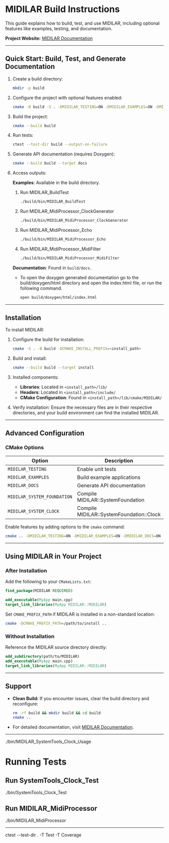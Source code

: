
# MIDILAR Build Instructions

This guide explains how to build, test, and use MIDILAR, including optional features like examples, testing, and documentation.

**Project Website:** [MIDILAR Documentation](https://checheromo96.github.io/MIDILAR/)

---

## Quick Start: Build, Test, and Generate Documentation

1. Create a build directory:
    ```bash
    mkdir -p build
    ```

2. Configure the project with optional features enabled:
    ```bash
    cmake -B build -S . -DMIDILAR_TESTING=ON -DMIDILAR_EXAMPLES=ON -DMIDILAR_DOCS=ON
    ```

3. Build the project:
    ```bash
    cmake --build build
    ```

4. Run tests:
    ```bash
    ctest --test-dir build --output-on-failure
    ```

5. Generate API documentation (requires Doxygen):
    ```bash
    cmake --build build --target docs
    ```

6. Access outputs:

    **Examples**: Available in the build directory.

    1.  Run MIDILAR_BuildTest
        ```bash
        ./build/bin/MIDILAR_BuildTest
        ```

    2.  Run MIDILAR_MidiProcessor_ClockGenerator
        ```bash
        ./build/bin/MIDILAR_MidiProcessor_ClockGenerator
        ```

    3.  Run MIDILAR_MidiProcessor_Echo
        ```bash
        ./build/bin/MIDILAR_MidiProcessor_Echo
        ```

    4.  Run MIDILAR_MidiProcessor_MidiFilter
        ```bash
        ./build/bin/MIDILAR_MidiProcessor_MidiFilter
        ```

    **Documentation**: Found in `build/docs`.

    - To open the doxygen generated documentation go to the build/doxygen/html directory and open the index.html file, or run the following command.

        ```bash
        open build/doxygen/html/index.html
        ```

---

## Installation

To install MIDILAR:

1. Configure the build for installation:
    ```bash
    cmake -S . -B build -DCMAKE_INSTALL_PREFIX=<install_path>
    ```

2. Build and install:
    ```bash
    cmake --build build --target install
    ```

3. Installed components:
   - **Libraries**: Located in `<install_path>/lib/`
   - **Headers**: Located in `<install_path>/include/`
   - **CMake Configuration**: Found in `<install_path>/lib/cmake/MIDILAR/`

4. Verify installation:
   Ensure the necessary files are in their respective directories, and your build environment can find the installed MIDILAR.

---

## Advanced Configuration

### CMake Options

| Option                            | Description                               | Default |
|-----------------------------------|-------------------------------------------|---------|
| `MIDILAR_TESTING`                 | Enable unit tests                         | OFF     |
| `MIDILAR_EXAMPLES`                | Build example applications                | OFF     |
| `MIDILAR_DOCS`                    | Generate API documentation                | OFF     |
| `MIDILAR_SYSTEM_FOUNDATION`       | Compile MIDILAR::SystemFoundation         | ON      |
| `MIDILAR_SYSTEM_CLOCK`            | Compile MIDILAR::SystemFoundation::Clock  | ON      |

Enable features by adding options to the `cmake` command:
```bash
cmake .. -DMIDILAR_TESTING=ON -DMIDILAR_EXAMPLES=ON -DMIDILAR_DOCS=ON
```

---

## Using MIDILAR in Your Project

### After Installation
Add the following to your `CMakeLists.txt`:
```cmake
find_package(MIDILAR REQUIRED)

add_executable(MyApp main.cpp)
target_link_libraries(MyApp MIDILAR::MIDILAR)
```

Set `CMAKE_PREFIX_PATH` if MIDILAR is installed in a non-standard location:
```bash
cmake -DCMAKE_PREFIX_PATH=/path/to/install ..
```

### Without Installation
Reference the MIDILAR source directory directly:
```cmake
add_subdirectory(path/to/MIDILAR)
add_executable(MyApp main.cpp)
target_link_libraries(MyApp MIDILAR::MIDILAR)
```

---

## Support

- **Clean Build:** If you encounter issues, clear the build directory and reconfigure:
    ```bash
    rm -rf build && mkdir build && cd build
    cmake ..
    ```

- For detailed documentation, visit [MIDILAR Documentation](https://checheromo96.github.io/MIDILAR/).


---

./bin/MIDILAR_SystemTools_Clock_Usage


# Running Tests

## Run SystemTools_Clock_Test
./bin/SystemTools_Clock_Test

## Run MIDILAR_MidiProcessor
./bin/MIDILAR_MidiProcessor


---


ctest --test-dir . -T Test -T Coverage